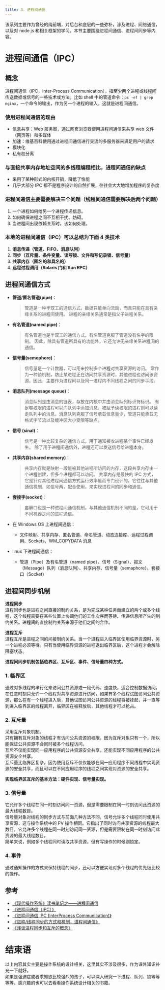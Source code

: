 ```yaml
---
title: 3. 进程间通信
---
```


该系列主要作为曾经的纯前端，对后台和底层的一些弥补，涉及进程、网络通信，以及对 node.js 和相关框架的学习。本节主要围绕进程间通信、进程间同步等内容。

<!--more-->

# 进程间通信（IPC）

## 概念

进程间通信（IPC，Inter-Process Communication），指至少两个进程或线程间传送数据或信号的一些技术或方法。比如 shell 中的管道命令：`ps -ef | grep nginx`，一个命令的输出，作为另一个进程的输入，这就是进程间通信。

### 使用进程间通信的理由

- 信息共享：Web 服务器，通过网页浏览器使用进程间通信来共享 web 文件（网页等）和多媒体
- 加速：维基百科使用通过进程间通信进行交流的多服务器来满足用户的请求
- 模块化
- 私有权分离

### 与直接共享内存地址空间的多线程编程相比，进程间通信的缺点

- 采用了某种形式的内核开销，降低了性能
- 几乎大部分 IPC 都不是程序设计的自然扩展，往往会大大地增加程序的复杂度

### 进程间通信主要需要解决三个问题（线程间通信需要解决后两个问题）

1. 一个进程如何给另一个进程传递信息。
2. 如何确保进程之间不互相干扰、妨碍。
3. 当进程间出现依赖关系时，该如何处理。

### 本地的进程间通信（IPC）可以总结为下面 4 类技术

1. **消息传递（管道、FIFO、消息队列）**
2. **同步（互斥量、条件变量、读写锁、文件和写记录锁、信号量）**
3. **共享内存（匿名的和具名的）**
4. **远程过程调用（Solaris 门和 Sun RPC）**

## 进程间通信方式

- **管道/匿名管道(pipe)**：
  > 管道是一种半双工的通信方式，数据只能单向流动，而且只能在具有亲缘关系的进程间使用。
  > 进程的亲缘关系通常是指父子进程关系。
- **有名管道(named pipe)**：
  > 有名管道也是半双工的通信方式，有名管道克服了管道没有名字的限制。
  > 因此，除具有管道所具有的功能外，它还允许无亲缘关系进程间的通信。
- **信号量(semophore)**：
  > 信号量是一个计数器，可以用来控制多个进程对共享资源的访问。
  > 常作为一种锁机制，防止某进程正在访问共享资源时，其他进程也访问该资源。因此，主要作为进程间以及同一进程内不同线程之间的同步手段。
- **消息队列(message queue)**：
  > 消息队列是由消息的链表，存放在内核中并由消息队列标识符标识。
  > 有足够权限的进程可以向队列中添加消息，被赋予读权限的进程则可以读走队列中的消息。消息队列克服了信号承载信息量少，管道只能承载无格式字节流以及缓冲区大小受限等缺点。
- **信号 (sinal)**：
  > 信号是一种比较复杂的通信方式，用于通知接收进程某个事件已经发生。
  > 除了用于进程间通信外，进程还可以发送信号给进程本身。
- **共享内存(shared memory)**：
  > 共享内存就是映射一段能被其他进程所访问的内存，这段共享内存由一个进程创建，但多个进程都可以访问。
  > 共享内存是最快的 IPC 方式，它是针对其他进程间通信方式运行效率低而专门设计的。它往往与其他通信机制，如信号两，配合使用，来实现进程间的同步和通信。
- **套接字(socket)**：

  > 套解口也是一种进程间通信机制，与其他通信机制不同的是，它可用于不同机器之间的进程通信。

- 在 Windows OS 上进程间通信：

  - 文件映射、共享内存、匿名管道、命名管道、动态连接库、远程过程调用、Sockets、WM_COPYDATA 消息

- linux 下进程间通信：
  - 管道（Pipe）及有名管道（named pipe）、信号（Signal）、报文（Message）队列（消息队列）、共享内存、信号量（semaphore）、套接口（Socket）

## 进程间同步机制

**进程同步**  
进程同步也是进程之间直接的制约关系，是为完成某种任务而建立的两个或多个线程，这个线程需要在某些位置上协调他们的工作次序而等待、传递信息所产生的制约关系。进程间的直接制约关系来源于他们之间的合作。

**进程互斥**  
进程互斥是进程之间的间接制约关系。当一个进程进入临界区使用临界资源时，另一个进程必须等待。只有当使用临界资源的进程退出临界区后，这个进程才会解除阻塞状态。

**进程间同步机制包括临界区、互斥区、事件、信号量四种方式。**

### 1. 临界区

通过对多线程的串行化来访问公共资源或一段代码，速度快，适合控制数据访问。  
在任意时刻只允许一个线程对共享资源进行访问，如果有多个线程试图访问公共资源，那么在有一个线程进入后，其他试图访问公共资源的线程将被挂起，并一直等到进入临界区的线程离开，临界区在被释放后，其他线程才可以抢占。  

### 2. 互斥量

采用互斥对象机制。  
只有拥有互斥对象的线程才有访问公共资源的权限，因为互斥对象只有一个，所以能保证公共资源不会同时被多个线程访问。  
互斥不仅能实现同一应用程序的公共资源安全共享，还能实现不同应用程序的公共资源安全共享。  
互斥量比临界区复杂。因为使用互斥不仅仅能够在同一应用程序不同线程中实现资源的安全共享，而且可以在不同应用程序的线程之间实现对资源的安全共享。  

**实现临界区互斥的基本方法：硬件实现、信号量实现。**

### 3. 信号量

它允许多个线程在同一时刻访问同一资源，但是需要限制在同一时刻访问此资源的最大线程数目。  
信号量对象对线程的同步方式与前面几种方法不同，信号允许多个线程同时使用共享资源，这与操作系统中的 PV 操作相同。它指出了同时访问共享资源的线程最大数目。它允许多个线程在同一时刻访问同一资源，但是需要限制在同一时刻访问此资源的最大线程数目。  
简单来说，例如多个线程同时读取共享资源，但有写操作的时候则锁定。  

### 4. 事件

通过通知操作的方式来保持线程的同步，还可以方便实现对多个线程的优先级比较的操作。

## 参考

- [《现代操作系统》读书笔记之——进程间通信](http://www.cnblogs.com/wawlian/archive/2012/02/18/2356865.html)
- [《进程间通信（IPC）》](http://blog.csdn.net/coolmeme/article/details/6053418)
- [《进程间通信 IPC (InterProcess Communication)》](http://www.jianshu.com/p/c1015f5ffa74)
- [《进程/线程同步的方式和机制，进程间通信》](http://www.cnblogs.com/memewry/archive/2012/08/22/2651696.html)
- [《浅谈进程同步和互斥的概念》](http://www.cnblogs.com/CareySon/archive/2012/04/14/Process-SynAndmutex.html)

# 结束语

以上内容其实主要是操作系统的设计相关，这里其实不涉及很多，作为课外知识补充一下就好。  
如果是强迫症或者求知欲比较强烈的孩子，可以深入研究一下进程、队列、锁等等等等。感兴趣的也可以去看看操作系统设计相关的书籍。
